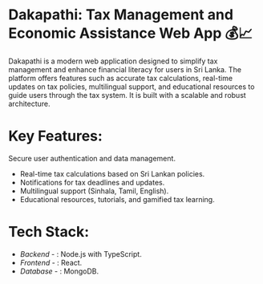 # Dakapathi: Tax Management and Economic Assistance Web App 💰📈

Dakapathi is a modern web application designed to simplify tax management and enhance financial literacy for users in Sri Lanka. The platform offers features such as accurate tax calculations, real-time updates on tax policies, multilingual support, and educational resources to guide users through the tax system. It is built with a scalable and robust architecture.

# Key Features:

Secure user authentication and data management.
- Real-time tax calculations based on Sri Lankan policies.
- Notifications for tax deadlines and updates.
- Multilingual support (Sinhala, Tamil, English).
- Educational resources, tutorials, and gamified tax learning.

# Tech Stack:
- *Backend* - : Node.js with TypeScript.
- *Frontend* - : React.
- *Database* - : MongoDB.
